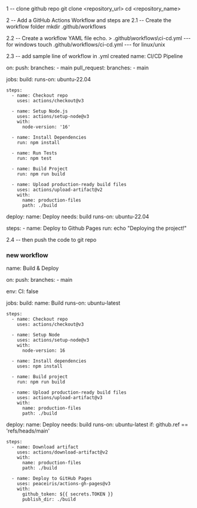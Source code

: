 1 -- clone github repo
git clone <repository_url>
cd <repository_name>

2 -- Add a GitHub Actions Workflow and steps are
2.1 -- Create the workflow folder
mkdir .github/workflows

2.2 -- Create a workflow YAML file
echo. > .github\workflows\ci-cd.yml --- for windows
touch .github/workflows/ci-cd.yml  --- for linux/unix

2.3 -- add sample line of workflow in .yml created
name: CI/CD Pipeline

on:
  push:
    branches:
      - main
  pull_request:
    branches:
      - main

jobs:
  build:
    runs-on: ubuntu-22.04

    steps:
      - name: Checkout repo
        uses: actions/checkout@v3

      - name: Setup Node.js
        uses: actions/setup-node@v3
        with:
          node-version: '16'

      - name: Install Dependencies
        run: npm install

      - name: Run Tests
        run: npm test

      - name: Build Project
        run: npm run build

      - name: Upload production-ready build files
        uses: actions/upload-artifact@v2
        with:
          name: production-files
          path: ./build

deploy:
  name: Deploy
  needs: build
  runs-on: ubuntu-22.04

  steps:
    - name: Deploy to Github Pages
      run: echo "Deploying the project!"

 
2.4 -- then push the code to git repo


### new workflow

name: Build & Deploy

on:
  push:
    branches:
      - main
      
env:
  CI: false

jobs:
  build:
    name: Build
    runs-on: ubuntu-latest

    steps:
      - name: Checkout repo
        uses: actions/checkout@v3

      - name: Setup Node
        uses: actions/setup-node@v3
        with:
          node-version: 16

      - name: Install dependencies
        uses: npm install

      - name: Build project
        run: npm run build

      - name: Upload production-ready build files
        uses: actions/upload-artifact@v3
        with:
          name: production-files
          path: ./build

  deploy:
    name: Deploy
    needs: build
    runs-on: ubuntu-latest
    if: github.ref == 'refs/heads/main'

    steps:
      - name: Download artifact
        uses: actions/download-artifact@v2
        with:
          name: production-files
          path: ./build

      - name: Deploy to GitHub Pages
        uses: peaceiris/actions-gh-pages@v3
        with:
          github_token: ${{ secrets.TOKEN }}
          publish_dir: ./build